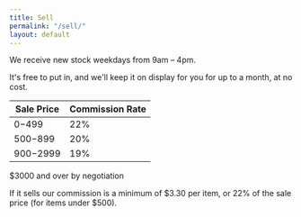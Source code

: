 ```yaml
---
title: Sell
permalink: "/sell/"
layout: default
---
```


We receive new stock weekdays from 9am – 4pm.

It's free to put in, and we'll keep it on display for you for up to a month, at no cost.

Sale Price | Commission Rate
---------- | ---------------
$0-$499    | 22%
$500-$899  | 20%
$900-$2999 | 19%

$3000 and over by negotiation

If it sells our commission is a minimum of $3.30 per item, or 22% of the sale price (for items under $500).
